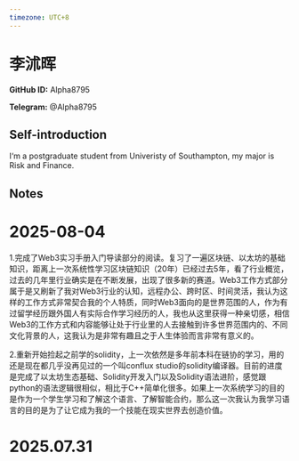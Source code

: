 ```yaml
---
timezone: UTC+8
---
```


# 李沭晖

**GitHub ID:** Alpha8795

**Telegram:** @Alpha8795

## Self-introduction

I‘m a postgraduate student from Univeristy of Southampton, my major is Risk and Finance.

## Notes

<!-- Content_START -->
# 2025-08-04

1.完成了Web3实习手册入门导读部分的阅读。复习了一遍区块链、以太坊的基础知识，距离上一次系统性学习区块链知识（20年）已经过去5年，看了行业概览，过去的几年里行业确实是在不断发展，出现了很多新的赛道。Web3工作方式部分属于是又刷新了我对Web3行业的认知，远程办公、跨时区、时间灵活，我认为这样的工作方式非常契合我的个人特质，同时Web3面向的是世界范围的人，作为有过留学经历跟外国人有实际合作学习经历的人，我也从这里获得一种亲切感，相信Web3的工作方式和内容能够让处于行业里的人去接触到许多世界范围内的、不同文化背景的人，这我认为是非常有趣且之于人生体验而言非常有意义的。

2.重新开始捡起之前学的solidity，上一次依然是多年前本科在链协的学习，用的还是现在都几乎没再见过的一个叫conflux studio的solidity编译器。目前的进度是完成了以太坊生态基础、Solidity开发入门以及Solidity语法进阶，感觉跟python的语法逻辑很相似，相比于C++简单化很多。如果上一次系统学习的目的是作为一个学生学习和了解这个语言、了解智能合约，那么这一次我认为我学习语言的目的是为了让它成为我的一个技能在现实世界去创造价值。


# 2025.07.31


<!-- Content_END -->
